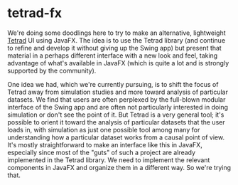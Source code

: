 # tetrad-fx

We're doing some doodlings here to try to make an alternative, lightweight [Tetrad](https://github.com/cmu-phil/tetrad) UI using JavaFX. The idea is to use the Tetrad library (and continue to refine and develop it without giving up the Swing app) but present that material in a perhaps different interface with a new look and feel, taking advantage of what's available in JavaFX (which is quite a lot and is strongly supported by the community).

One idea we had, which we're currently pursuing, is to shift the focus of Tetrad away from simulation studies and more toward analysis of particular datasets. We find that users are often perplexed by the full-blown modular interface of the Swing app and are often not particularly interested in doing simulation or don't see the point of it. But Tetrad is a very general tool; it's possible to orient it toward the analysis of particular datasets that the user loads in, with simulation as just one possible tool among many for understanding how a particular dataset works from a causal point of view. It's mostly straightforward to make an interface like this in JavaFX, especially since most of the "guts" of such a project are already implemented in the Tetrad library. We need to implement the relevant components in JavaFX and organize them in a different way. So we're trying that.
